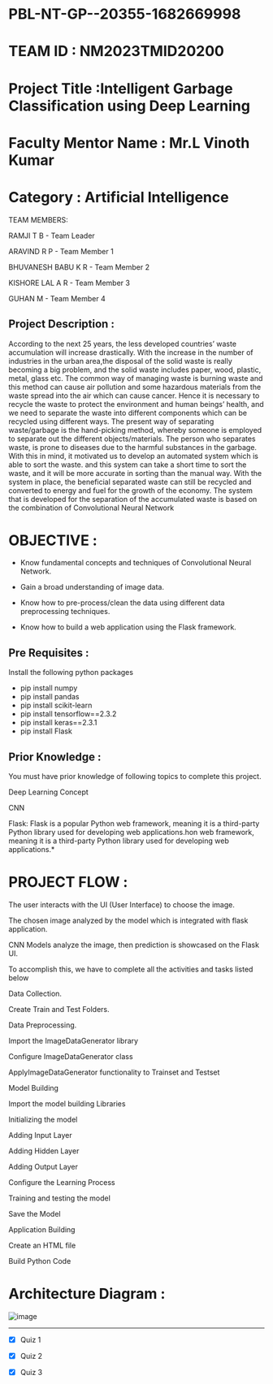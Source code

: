 # PBL-NT-GP--20355-1682669998

# TEAM ID : NM2023TMID20200

# Project Title :Intelligent Garbage Classification using Deep Learning

# Faculty Mentor Name : Mr.L Vinoth Kumar


 # <b>Category </b> : Artificial Intelligence  

TEAM MEMBERS:

RAMJI T B - Team Leader

ARAVIND R P - Team Member 1

BHUVANESH BABU K R - Team Member 2

KISHORE LAL A R - Team Member 3

GUHAN M - Team Member 4


## Project Description :
   According to the next 25 years, the less developed countries’ waste accumulation will increase drastically. With the increase in the number of industries in the urban area,the disposal of the solid waste is really becoming a big problem, and the solid waste includes paper, wood, plastic, metal, glass etc. The common way of managing waste is burning waste and this method can cause air pollution and some hazardous materials from the waste spread into the air which can cause cancer. Hence it is necessary to recycle the waste to protect the environment and human beings’ health, and we need to separate the waste into different components which can be recycled using different ways.
          The present way of separating waste/garbage is the hand-picking method, whereby someone is employed to separate out the different objects/materials. The person who separates waste, is prone to diseases due to the harmful substances in the garbage. With this in mind, it motivated us to develop an automated system which is able to sort the waste. and this system can take a short time to sort the waste, and it will be more accurate in sorting than the manual way. With the system in place, the beneficial separated waste can still be recycled and converted to energy and fuel for the growth of the economy. The system that is developed for the separation of the accumulated waste is based on the combination of Convolutional Neural Network



# OBJECTIVE :
 - Know fundamental concepts and techniques of Convolutional Neural Network.

 - Gain a broad understanding of image data.

 - Know how to pre-process/clean the data using different data preprocessing techniques.

 - Know how to build a web application using the Flask framework.

## Pre Requisites :
Install the following python packages
  * pip install numpy
  * pip install pandas
  * pip install scikit-learn
  * pip install tensorflow==2.3.2
  * pip install keras==2.3.1
  * pip install Flask

## Prior Knowledge :
You must have prior knowledge of following topics to complete this project.

Deep Learning Concept

CNN


Flask: Flask is a popular Python web framework, meaning it is a third-party Python library used for developing web applications.hon web framework, meaning it is a third-party Python library used for developing web applications.*

# PROJECT FLOW :

The user interacts with the UI (User Interface) to choose the image.

The chosen image analyzed by the model which is integrated with flask application.

CNN Models analyze the image, then prediction is showcased on the Flask UI.

To accomplish this, we have to complete all the activities and tasks listed below

Data Collection.

Create Train and Test Folders.

Data Preprocessing.

Import the ImageDataGenerator library

Configure ImageDataGenerator class

ApplyImageDataGenerator functionality to Trainset and Testset


Model Building

Import the model building Libraries

Initializing the model

Adding Input Layer

Adding Hidden Layer

Adding Output Layer

Configure the Learning Process

Training and testing the model

Save the Model

Application Building

Create an HTML file

Build Python Code
# Architecture Diagram :

![image](https://lh5.googleusercontent.com/RDFS23VSvQuu3mSrUEPouE0AWBUkrwUUi_12zBfYR6eHFglSEd_9rAukigKrf4ClmgRxV9UGFDZkfzkjxjs7_labIVRz_yrWd-7EwFcgeSC-Iw6ubWRtB6cx3X8eGluoveA6yDci7U9cHV3E0JuJ5w)
<hr>

 
  - [x] Quiz 1 <br>
  - [x] Quiz 2 <br>
  - [x] Quiz 3 <br>



